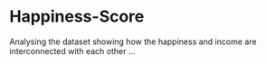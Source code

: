 # Happiness-Score
Analysing the dataset showing how the happiness and income are interconnected with each other ...
